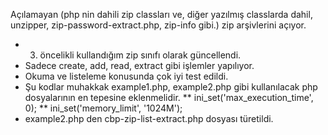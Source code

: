Açılamayan (php nin dahili zip classları ve, diğer yazılmış classlarda dahil, unzipper, zip-password-extract.php, zip-info gibi.)
zip arşivlerini açıyor.
* 3. öncelikli kullandığım zip sınıfı olarak güncellendi.
* Sadece create, add, read, extract gibi işlemler yapılıyor.
* Okuma ve listeleme konusunda çok iyi test edildi.
* Şu kodlar muhakkak example1.php, example2.php gibi kullanılacak php dosyalarının en tepesine eklenmelidir.
** ini_set('max_execution_time', 0);
** ini_set('memory_limit', '1024M');
* example2.php den cbp-zip-list-extract.php dosyası türetildi.
